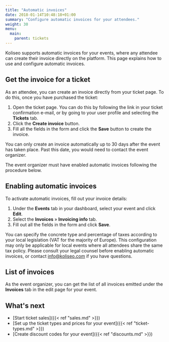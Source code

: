 ```yaml
---
title: "Automatic invoices"
date: 2018-01-14T10:48:18+01:00
summary: "Configure automatic invoices for your attendees."
weight: 30
menu:
  main:
    parent: tickets
---
```


Koliseo supports automatic invoices for your events, where any attendee can create their invoice directly on the platform. This page explains how to use and configure automatic invoices.

## Get the invoice for a ticket

As an attendee, you can create an invoice directly from your ticket page. To do this, once you have purchased the ticket:

1. Open the ticket page. You can do this by following the link in your ticket confirmation e-mail, or by going to your user profile and selecting the **Tickets** tab.
2. Click the **Create invoice** button.
3. Fill all the fields in the form and click the **Save** button to create the invoice.

You can only create an invoice automatically up to 30 days after the event has taken place. Past this date, you would need to contact the event organizer.

<aside class="note">
The event organizer must have enabled automatic invoices following the procedure below.
</aside>

## Enabling automatic invoices

To activate automatic invoices, fill out your invoice details:

1. Under the **Events** tab in your dashboard, select your event and click **Edit**. 
2. Select the **Invoices** &raquo; **Invoicing info** tab.
3. Fill out all the fields in the form and click **Save**.

You can specify the concrete type and percentage of taxes according to your local legislation (VAT for the majority of Europe). This configuration may only be applicable for local events where all attendees share the same tax policy. Please consult your legal counsel before enabling automatic invoices, or contact info@koliseo.com if you have questions.

## List of invoices

As the event organizer, you can get the list of all invoices emitted under the **Invoices** tab in the edit page for your event.

## What's next

* [Start ticket sales]({{< ref "sales.md" >}})
* [Set up the ticket types and prices for your event]({{< ref "ticket-types.md" >}})
* [Create discount codes for your event]({{< ref "discounts.md" >}})

